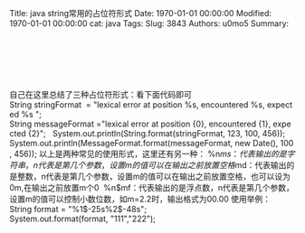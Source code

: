 Title: java string常用的占位符形式
Date: 1970-01-01 00:00:00
Modified: 1970-01-01 00:00:00
cat: java
Tags: 
Slug: 3843
Authors: u0mo5 
Summary: 



 




 





 
 

自己在这里总结了三种占位符形式：看下面代码即可
String stringFormat  = "lexical error at position %s, encountered %s, expected %s "; 
 
String messageFormat ="lexical error at position {0}, encountered {1}, expected {2}";
 
System.out.println(String.format(stringFormat, 123, 100, 456));
 
System.out.println(MessageFormat.format(messageFormat, new Date(), 100, 456));
以上是两种常见的使用形式，这里还有另一种：
%n$ms：代表输出的是字符串，n代表是第几个参数，设置m的值可以在输出之前放置空格 
%n$md：代表输出的是整数，n代表是第几个参数，设置m的值可以在输出之前放置空格，也可以设为0m,在输出之前放置m个0 
%n$mf：代表输出的是浮点数，n代表是第几个参数，设置m的值可以控制小数位数，如m=2.2时，输出格式为00.00
使用举例：
String format = "%1$-25s%2$-48s";
System.out.format(format, "111","222");








